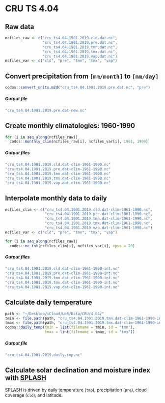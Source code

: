 CRU TS 4.04
================

## Raw data

``` r
ncfiles_raw <- c("cru_ts4.04.1901.2019.cld.dat.nc",
                 "cru_ts4.04.1901.2019.pre.dat.nc",
                 "cru_ts4.04.1901.2019.tmn.dat.nc",
                 "cru_ts4.04.1901.2019.tmx.dat.nc",
                 "cru_ts4.04.1901.2019.vap.dat.nc")
ncfiles_var <- c("cld", "pre", "tmn", "tmx", "vap")
```

## Convert precipitation from `[mm/month]` to `[mm/day]`

``` r
codos::convert_units.m2d("cru_ts4.04.1901.2019.pre.dat.nc", "pre")
```

##### Output file

``` bash
"cru_ts4.04.1901.2019.pre.dat-new.nc"
```

## Create monthly climatologies: 1960-1990

``` r
for (i in seq_along(ncfiles_raw))
  codos::monthly_clim(ncfiles_raw[i], ncfiles_var[i], 1961, 1990)
```

##### Output files

``` bash
"cru_ts4.04.1901.2019.cld.dat-clim-1961-1990.nc"
"cru_ts4.04.1901.2019.pre.dat-clim-1961-1990.nc"
"cru_ts4.04.1901.2019.tmn.dat-clim-1961-1990.nc"
"cru_ts4.04.1901.2019.tmx.dat-clim-1961-1990.nc"
"cru_ts4.04.1901.2019.vap.dat-clim-1961-1990.nc"
```

## Interpolate monthly data to daily

``` r
ncfiles_clim <- c("cru_ts4.04.1901.2019.cld.dat-clim-1961-1990.nc",
                  "cru_ts4.04.1901.2019.pre.dat-clim-1961-1990.nc",
                  "cru_ts4.04.1901.2019.tmn.dat-clim-1961-1990.nc",
                  "cru_ts4.04.1901.2019.tmx.dat-clim-1961-1990.nc",
                  "cru_ts4.04.1901.2019.vap.dat-clim-1961-1990.nc")
ncfiles_var <- c("cld", "pre", "tmn", "tmx", "vap")

for (i in seq_along(ncfiles_raw))
  codos::nc_int(ncfiles_clim[i], ncfiles_var[i], cpus = 20)
```

##### Output files

``` bash
"cru_ts4.04.1901.2019.cld.dat-clim-1961-1990-int.nc"
"cru_ts4.04.1901.2019.pre.dat-clim-1961-1990-int.nc"
"cru_ts4.04.1901.2019.tmn.dat-clim-1961-1990-int.nc"
"cru_ts4.04.1901.2019.tmx.dat-clim-1961-1990-int.nc"
"cru_ts4.04.1901.2019.vap.dat-clim-1961-1990-int.nc"
```

## Calculate daily temperature

``` r
path <- "~/Desktop/iCloud/UoR/Data/CRU/4.04/"
tmin <- file.path(path, "cru_ts4.04.1901.2019.tmn.dat-clim-1961-1990-int.nc")
tmax <- file.path(path, "cru_ts4.04.1901.2019.tmx.dat-clim-1961-1990-int.nc")
codos::daily_temp(tmin = list(filename = tmin, id = "tmn"),
                  tmax = list(filename = tmax, id = "tmx"))
```

##### Output file

``` bash
"cru_ts4.04.1901.2019.daily.tmp.nc"
```

## Calculate solar declination and moisture index with [SPLASH](https://bitbucket.org/labprentice/splash)

SPLASH is driven by daily temperature (`tmp`), precipitation (`pre`),
cloud coverage (`cld`), and latitude.

